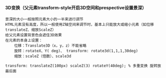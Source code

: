 #### 3D变换（父元素transform-style开启3D空间和prespective设置景深）
    景深的大小一般按照元素大小的一半来进行调节
    HTML元素没有高度，所以一般使用Z轴空间来调节时，基本上只能放大或缩小元素（如位移translateZ、缩放ScaleZ）
    给父元素设置背景色会遮住3D效果
    在元素的本身上设置：
        位移：Translate3D（x，y，z）不能省略
        旋转：rotateX、Y( deg)、 transform: rotate3d(1,1,1,30deg)
        缩放：scaleZ（倍数）、scale3d
        
    transform: translateZ(100px) scaleZ(3) rotateY(40deg); % 多重变换 旋转放最后面